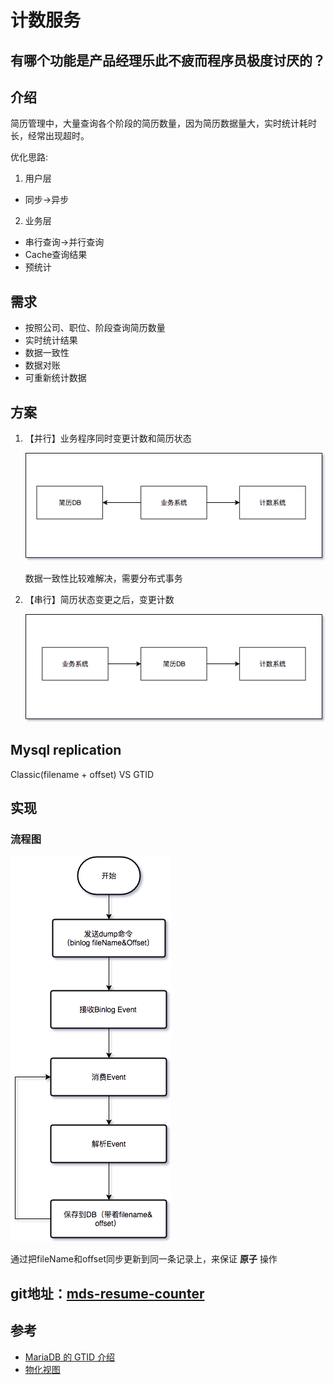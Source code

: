 # 计数服务
## 有哪个功能是产品经理乐此不疲而程序员极度讨厌的？

## 介绍
简历管理中，大量查询各个阶段的简历数量，因为简历数据量大，实时统计耗时长，经常出现超时。

优化思路:
1. 用户层
  * 同步->异步
2. 业务层
  * 串行查询->并行查询
  * Cache查询结果
  * 预统计


## 需求
* 按照公司、职位、阶段查询简历数量
* 实时统计结果
* 数据一致性
* 数据对账
* 可重新统计数据

## 方案
1. 【并行】业务程序同时变更计数和简历状态  

    ![并行](https://raw.githubusercontent.com/SoulZhong/draw/master/%E8%AE%A1%E6%95%B01.png)

    数据一致性比较难解决，需要分布式事务

2. 【串行】简历状态变更之后，变更计数

    ![串行](https://raw.githubusercontent.com/SoulZhong/draw/master/%E8%AE%A1%E6%95%B02.png)

## Mysql replication
 Classic(filename + offset) VS GTID

## 实现
### 流程图

![流程图](https://github.com/SoulZhong/draw/blob/master/%E8%AE%A1%E6%95%B0%E6%9C%8D%E5%8A%A1%E6%B5%81%E7%A8%8B%E5%9B%BE.png?raw=true)

通过把fileName和offset同步更新到同一条记录上，来保证 **原子** 操作

## git地址：[mds-resume-counter](http://git.lagou.com/mds-service/mds-resume-counter)

## 参考
* [MariaDB 的 GTID 介绍](https://yq.aliyun.com/articles/51144)
* [物化视图](http://www.postgres.cn/docs/9.3/rules-materializedviews.html)
